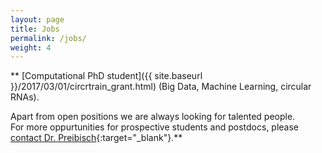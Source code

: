 ```yaml
---
layout: page
title: Jobs
permalink: /jobs/
weight: 4
---
```


<!---Image Analysis Specialist/Scientific Programmer:  
[MDC website](https://www.mdc-berlin.de/jobs/808418/10638){:target="_blank"}, 
[PDF version]({{ site.baseurl }}/assets/imagingJob.pdf){:target="_blank"}-->

<div class="jobs-contact" markdown="1">
**
[Computational PhD student]({{ site.baseurl }}/2017/03/01/circrtrain_grant.html) (Big Data, Machine Learning, circular RNAs).  

Apart from open positions we are always looking for talented people.  
For more oppurtunities for prospective students and postdocs, please [contact Dr. Preibisch](mailto:stephan.preibisch@mdc-berlin.de){:target="_blank"}.**
</div>

<br><br><br><br><br><br><br>
